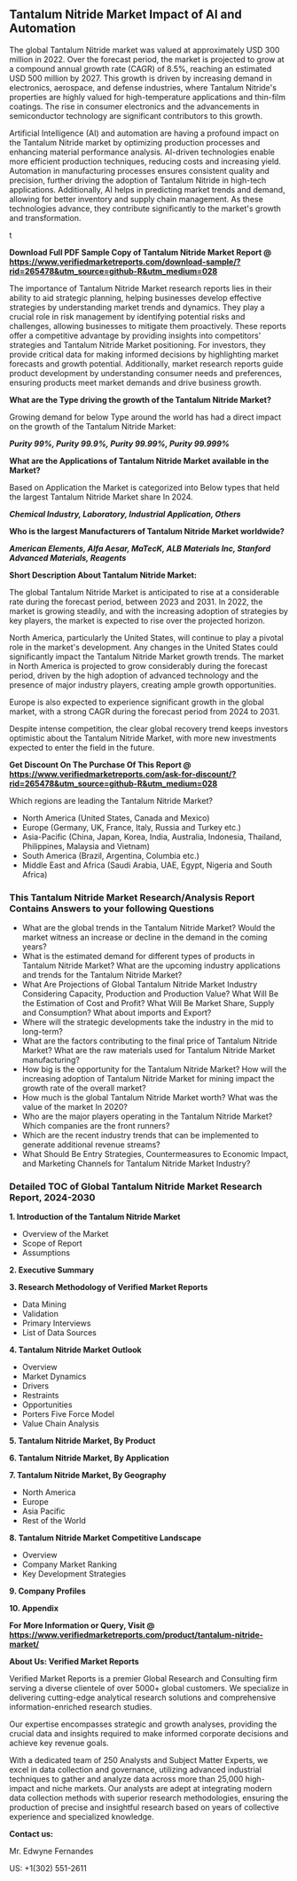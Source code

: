 <h2>Tantalum Nitride Market Impact of AI and Automation</h2><p>The global Tantalum Nitride market was valued at approximately USD 300 million in 2022. Over the forecast period, the market is projected to grow at a compound annual growth rate (CAGR) of 8.5%, reaching an estimated USD 500 million by 2027. This growth is driven by increasing demand in electronics, aerospace, and defense industries, where Tantalum Nitride's properties are highly valued for high-temperature applications and thin-film coatings. The rise in consumer electronics and the advancements in semiconductor technology are significant contributors to this growth.</p><p>Artificial Intelligence (AI) and automation are having a profound impact on the Tantalum Nitride market by optimizing production processes and enhancing material performance analysis. AI-driven technologies enable more efficient production techniques, reducing costs and increasing yield. Automation in manufacturing processes ensures consistent quality and precision, further driving the adoption of Tantalum Nitride in high-tech applications. Additionally, AI helps in predicting market trends and demand, allowing for better inventory and supply chain management. As these technologies advance, they contribute significantly to the market's growth and transformation.</p>t</p><p id="" class=""><strong>Download Full PDF Sample Copy of Tantalum Nitride Market Report @ <a href="https://www.verifiedmarketreports.com/download-sample/?rid=265478&utm_source=github-R&utm_medium=028" target="_blank">https://www.verifiedmarketreports.com/download-sample/?rid=265478&utm_source=github-R&utm_medium=028</a></strong></p><p>The importance of&nbsp;Tantalum Nitride Market research reports lies in their ability to aid strategic planning, helping businesses develop effective strategies by understanding market trends and dynamics. They play a crucial role in risk management by identifying potential risks and challenges, allowing businesses to mitigate them proactively. These reports offer a competitive advantage by providing insights into competitors' strategies and Tantalum Nitride Market positioning. For investors, they provide critical data for making informed decisions by highlighting market forecasts and growth potential. Additionally, market research reports guide product development by understanding consumer needs and preferences, ensuring products meet market demands and drive business growth.</p><p><strong>What are the&nbsp;Type driving the growth of the Tantalum Nitride Market?</strong></p><p id="" class="">Growing demand for below Type around the world has had a direct impact on the growth of the Tantalum Nitride Market:</p><em><strong>Purity 99%, Purity 99.9%, Purity 99.99%, Purity 99.999%</strong></em></p><strong>What are the&nbsp;Applications&nbsp;of Tantalum Nitride Market available in the Market?</strong></p><p id="" class="">Based on Application the Market is categorized into Below types that held the largest Tantalum Nitride Market share In 2024.</p><em><strong>Chemical Industry, Laboratory, Industrial Application, Others</strong></em></p><strong>Who is the largest Manufacturers of Tantalum Nitride Market worldwide?</strong></p><p><em><strong>American Elements, Alfa Aesar, MaTecK, ALB Materials Inc, Stanford Advanced Materials, Reagents</strong></em></p><p id="" class=""><strong>Short Description About Tantalum Nitride Market:</strong></p><p>The global Tantalum Nitride Market is anticipated to rise at a considerable rate during the forecast period, between 2023 and 2031. In 2022, the market is growing steadily, and with the increasing adoption of strategies by key players, the market is expected to rise over the projected horizon.</p><p>North America, particularly the United States, will continue to play a pivotal role in the market's development. Any changes in the United States could significantly impact the Tantalum Nitride Market growth trends. The market in North America is projected to grow considerably during the forecast period, driven by the high adoption of advanced technology and the presence of major industry players, creating ample growth opportunities.</p><p>Europe is also expected to experience significant growth in the global market, with a strong CAGR during the forecast period from 2024 to 2031.</p><p>Despite intense competition, the clear global recovery trend keeps investors optimistic about the Tantalum Nitride Market, with more new investments expected to enter the field in the future.</p><p id="" class=""><strong>Get Discount On The Purchase Of This Report @ <a href="https://www.verifiedmarketreports.com/ask-for-discount/?rid=265478&utm_source=github-R&utm_medium=028" target="_blank">https://www.verifiedmarketreports.com/ask-for-discount/?rid=265478&utm_source=github-R&utm_medium=028</a></strong></p>Which regions are leading the Tantalum Nitride Market?</p><ul><li>North America (United States, Canada and Mexico)</li><li>Europe (Germany, UK, France, Italy, Russia and Turkey etc.)</li><li>Asia-Pacific (China, Japan, Korea, India, Australia, Indonesia, Thailand, Philippines, Malaysia and Vietnam)</li><li>South America (Brazil, Argentina, Columbia etc.)</li><li>Middle East and Africa (Saudi Arabia, UAE, Egypt, Nigeria and South Africa)</li></ul><h3 id="" class="">This Tantalum Nitride Market Research/Analysis Report Contains Answers to your following Questions</h3><ul><li>What are the global trends in the Tantalum Nitride Market? Would the market witness an increase or decline in the demand in the coming years?</li><li>What is the estimated demand for different types of products in Tantalum Nitride Market? What are the upcoming industry applications and trends for the Tantalum Nitride Market?</li><li>What Are Projections of Global Tantalum Nitride Market Industry Considering Capacity, Production and Production Value? What Will Be the Estimation of Cost and Profit? What Will Be Market Share, Supply and Consumption? What about imports and Export?</li><li>Where will the strategic developments take the industry in the mid to long-term?</li><li>What are the factors contributing to the final price of Tantalum Nitride Market? What are the raw materials used for Tantalum Nitride Market manufacturing?</li><li>How big is the opportunity for the Tantalum Nitride Market? How will the increasing adoption of Tantalum Nitride Market for mining impact the growth rate of the overall market?</li><li>How much is the global Tantalum Nitride Market worth? What was the value of the market In 2020?</li><li>Who are the major players operating in the Tantalum Nitride Market? Which companies are the front runners?</li><li>Which are the recent industry trends that can be implemented to generate additional revenue streams?</li><li>What Should Be Entry Strategies, Countermeasures to Economic Impact, and Marketing Channels for Tantalum Nitride Market Industry?</li></ul><h3 id="" class="">Detailed TOC of Global Tantalum Nitride Market Research Report, 2024-2030</h3><p id="" class=""><strong>1. Introduction of the Tantalum Nitride Market</strong></p><ul><li>Overview of the Market</li><li>Scope of Report</li><li>Assumptions</li></ul><p id="" class=""><strong>2. Executive Summary</strong></p><p id="" class=""><strong>3. Research Methodology of Verified Market Reports</strong></p><ul><li>Data Mining</li><li>Validation</li><li>Primary Interviews</li><li>List of Data Sources</li></ul><p id="" class=""><strong>4. Tantalum Nitride Market Outlook</strong></p><ul><li>Overview</li><li>Market Dynamics</li><li>Drivers</li><li>Restraints</li><li>Opportunities</li><li>Porters Five Force Model</li><li>Value Chain Analysis</li></ul><p id="" class=""><strong>5. Tantalum Nitride Market, By Product</strong></p><p id="" class=""><strong>6. Tantalum Nitride Market, By Application</strong></p><p id="" class=""><strong>7. Tantalum Nitride Market, By Geography</strong></p><ul><li>North America</li><li>Europe</li><li>Asia Pacific</li><li>Rest of the World</li></ul><p id="" class=""><strong>8. Tantalum Nitride Market Competitive Landscape</strong></p><ul><li>Overview</li><li>Company Market Ranking</li><li>Key Development Strategies</li></ul><p id="" class=""><strong>9. Company Profiles</strong></p><p id="" class=""><strong>10. Appendix</strong></p><p id="" class=""><strong>For More Information or Query, Visit @ <a href="https://www.verifiedmarketreports.com/product/tantalum-nitride-market/" target="_blank">https://www.verifiedmarketreports.com/product/tantalum-nitride-market/</a></strong></p><p id="" class=""><strong>About Us: Verified Market Reports</strong></p><p id="" class="">Verified Market Reports is a premier Global Research and Consulting firm serving a diverse clientele of over 5000+ global customers. We specialize in delivering cutting-edge analytical research solutions and comprehensive information-enriched research studies.</p><p id="" class="">Our expertise encompasses strategic and growth analyses, providing the crucial data and insights required to make informed corporate decisions and achieve key revenue goals.</p><p id="" class="">With a dedicated team of 250 Analysts and Subject Matter Experts, we excel in data collection and governance, utilizing advanced industrial techniques to gather and analyze data across more than 25,000 high-impact and niche markets. Our analysts are adept at integrating modern data collection methods with superior research methodologies, ensuring the production of precise and insightful research based on years of collective experience and specialized knowledge.</p><p id="" class=""><strong>Contact us:</strong></p><p id="" class="">Mr. Edwyne Fernandes</p><p id="" class="">US: +1(302) 551-2611</p>